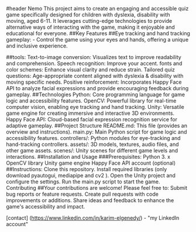 #header Nemo
This project aims to create an engaging and accessible quiz game specifically designed for children with dyslexia, disability with moving, aged 6-11.
It leverages cutting-edge technologies to provide alternative ways of interacting with the game, making it enjoyable and educational for everyone.
##Key Features
##Eye tracking and hand tracking gameplay: -
Control the game using your eyes and hands, offering a unique and inclusive experience.

##tools:
Text-to-image conversion: Visualizes text to improve readability and comprehension.
Speech recognition: Improve your accent.
fonts and color schemes: Enhance visual clarity and reduce strain.
Tailored quiz questions: Age-appropriate content aligned with dyslexia & disability with moving specific needs.
Positive reinforcement: Incorporates Happy Face API to analyze facial expressions and provide encouraging feedback during gameplay.
##Technologies
Python: Core programming language for game logic and accessibility features.
OpenCV: Powerful library for real-time computer vision, enabling eye tracking and hand tracking.
Unity: Versatile game engine for creating immersive and interactive 3D environments.
Happy Face API: Cloud-based facial expression recognition service for adaptive gameplay.
##Project Structure
README.md: This file (provides an overview and instructions).
main.py: Main Python script for game logic and accessibility features.
controllers/: Python modules for eye-tracking and hand-tracking controllers.
assets/: 3D models, textures, audio files, and other game assets.
scenes/: Unity scenes for different game levels and interactions.
##Installation and Usage
###Prerequisites:
Python 3. x
OpenCV library
Unity game engine
Happy Face API account (optional)
##Instructions:
Clone this repository.
Install required libraries (only download pyautogui, mediapipe and cv2 ).
Open the Unity project and configure the settings.
Run the main.py script to start the game.
Contributing
##Your contributions are welcome! Please feel free to:
Submit bug reports or feature requests.
Create pull requests with code improvements or additions.
Share ideas and feedback to enhance the game's accessibility and impact.

[contact] (https://www.linkedin.com/in/karim-elgenedy/) - "my LinkedIn account"

